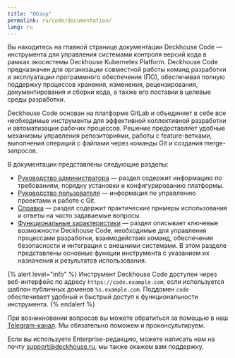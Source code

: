 ```yaml
---
title: "Обзор"
permalink: ru/code/documentation/
lang: ru
---
```


Вы находитесь на главной странице документации Deckhouse Code — инструмента для управления системами контроля версий кода в рамках экосистемы Deckhouse Kubernetes Platform. Deckhouse Code предназначен для организации совместной работы команд разработки и эксплуатации программного обеспечения (ПО), обеспечивая полную поддержку процессов хранения, изменения, рецензирования, документирования и сборки кода, а также его поставки в целевые среды разработки.

Deckhouse Code основан на платформе GitLab и объединяет в себе все необходимые инструменты для эффективной коллективной разработки и автоматизации рабочих процессов. Решение предоставляет удобные механизмы управления репозиториями, работы с feature-ветками, выполнения операций с файлами через команды Git и создания merge-запросов.

В документации представлены следующие разделы:

- [Руководство администратора](./documentation/admin/overview.html) — раздел содержит информацию по требованиям, порядку установки и конфигурированию платформы.
- [Руководство пользователя](./documentation/user/overview.html) — информация по управлению проектами и работе с Git.
- [Справка](./documentation/reference/faq.html) — раздел содержит практические примеры использования и ответы на часто задаваемые вопросы.
- [Функциональные характеристики](./documentation/functional_specifications/overview.html) — раздел описывает ключевые возможности Deckhouse Code, необходимые для управления процессами разработки, взаимодействия команд, обеспечения безопасности и интеграции с внешними системами. В этом разделе представлены основные функции инструмента с указанием их назначения и результатов использования.

{% alert level="info" %}
Инструмент Deckhouse Code доступен через веб-интерфейс по адресу `https://code.example.com`, если используется шаблон публичных доменов `%s.example.com`. Поддомен `code` обеспечивает удобный и быстрый доступ к функциональности инструмента.
{% endalert %}

При возникновении вопросов вы можете обратиться за помощью в наш [Telegram-канал](https://t.me/deckhouse_ru). Мы обязательно поможем и проконсультируем.

Если вы используете Enterprise-редакцию, можете написать нам на почту [support@deckhouse.ru](mailto:support@deckhouse.ru), мы также окажем вам поддержку.
